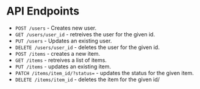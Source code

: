 # API Endpoints

- `POST /users` - Creates new user.
- `GET /users/user_id` - retreives the user for the given id.
- `PUT /users` - Updates an existing user.
- `DELETE /users/user_id` - deletes the user for the given id.
- `POST /items` - creates a new item.
- `GET /items` - retreives a list of items.
- `PUT /items` - updates an existing item.
- `PATCH /items/item_id/?status=` - updates the status for the given item.
- `DELETE /items/item_id` - deletes the item for the given id/